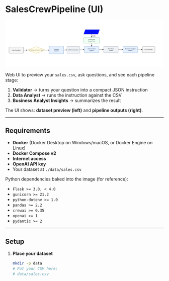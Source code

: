 # SalesCrewPipeline (UI)

<p align="center">
  <img src="sales-pipeline.png" alt="SalesCrewPipeline diagram" width="760">
</p>

Web UI to preview your `sales.csv`, ask questions, and see each pipeline stage:

1) **Validator** → turns your question into a compact JSON instruction  
2) **Data Analyst** → runs the instruction against the CSV  
3) **Business Analyst Insights** → summarizes the result

The UI shows: **dataset preview (left)** and **pipeline outputs (right)**.

---

## Requirements

- **Docker** (Docker Desktop on Windows/macOS, or Docker Engine on Linux)
- **Docker Compose v2**
- **Internet access**
- **OpenAI API key**
- Your dataset at `./data/sales.csv`

Python dependencies baked into the image (for reference):
- `Flask >= 3.0, < 4.0`
- `gunicorn >= 21.2`
- `python-dotenv >= 1.0`
- `pandas >= 2.2`
- `crewai >= 0.35`
- `openai >= 1`
- `pydantic >= 2`

---

## Setup

1. **Place your dataset**
   ```bash
   mkdir -p data
   # Put your CSV here:
   # data/sales.csv
